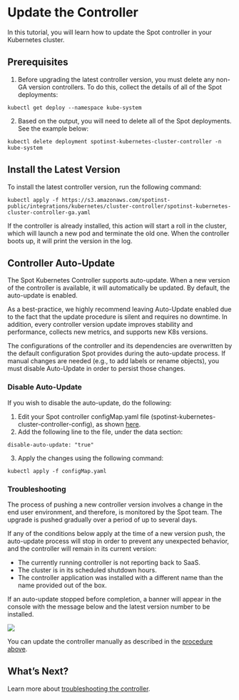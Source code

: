 # Update the Controller

In this tutorial, you will learn how to update the Spot controller in your Kubernetes cluster.

## Prerequisites

1. Before upgrading the latest controller version, you must delete any non-GA version controllers. To do this, collect the details of all of the Spot deployments:

`kubectl get deploy --namespace kube-system`

2. Based on the output, you will need to delete all of the Spot deployments. See the example below:

`kubectl delete deployment spotinst-kubernetes-cluster-controller -n kube-system`

## Install the Latest Version

To install the latest controller version, run the following command:

`kubectl apply -f https://s3.amazonaws.com/spotinst-public/integrations/kubernetes/cluster-controller/spotinst-kubernetes-cluster-controller-ga.yaml`

If the controller is already installed, this action will start a roll in the cluster, which will launch a new pod and terminate the old one. When the controller boots up, it will print the version in the log.

## Controller Auto-Update

The Spot Kubernetes Controller supports auto-update. When a new version of the controller is available, it will automatically be updated. By default, the auto-update is enabled.

As a best-practice, we highly recommend leaving Auto-Update enabled due to the fact that the update procedure is silent and requires no downtime. In addition, every controller version update improves stability and performance, collects new metrics, and supports new K8s versions.

The configurations of the controller and its dependencies are overwritten by the default configuration Spot provides during the auto-update process. If manual changes are needed (e.g., to add labels or rename objects), you must disable Auto-Update in order to persist those changes.

### Disable Auto-Update

If you wish to disable the auto-update, do the following:

1. Edit your Spot controller configMap.yaml file (spotinst-kubernetes-cluster-controller-config), as shown [here](ocean/tutorials/spot-kubernetes-controller/install-with-kubectl.md).
2. Add the following line to the file, under the data section:

`disable-auto-update: "true"`

3. Apply the changes using the following command:

`kubectl apply -f configMap.yaml`

### Troubleshooting

The process of pushing a new controller version involves a change in the end user environment, and therefore, is monitored by the Spot team. The upgrade is pushed gradually over a period of up to several days.

If any of the conditions below apply at the time of a new version push, the auto-update process will stop in order to prevent any unexpected behavior, and the controller will remain in its current version:

- The currently running controller is not reporting back to SaaS.
- The cluster is in its scheduled shutdown hours.
- The controller application was installed with a different name than the name provided out of the box.

If an auto-update stopped before completion, a banner will appear in the console with the message below and the latest version number to be installed.

<img src="/ocean/_media/tutorials-update-the-controller-01.png" />

You can update the controller manually as described in the [procedure above](ocean/tutorials/spot-kubernetes-controller/update-controller?id=install-the-latest-version).

## What’s Next?

Learn more about [troubleshooting the controller](ocean/troubleshooting/troubleshoot-controller).
